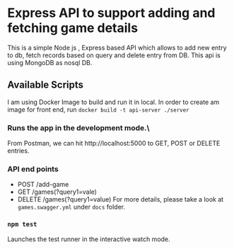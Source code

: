 # Express API to support adding and fetching game details

This is a simple Node js , Express based API which allows to add new entry to db, fetch records based on query and delete entry from DB. This api is using MongoDB as nosql DB. 

## Available Scripts

I am using Docker Image to build and run it in local. In order to create am image for front end, run `docker build -t api-server ./server`


### Runs the app in the development mode.\
From Postman, we can hit http://localhost:5000 to GET, POST or DELETE entries.

### API end points
- POST /add-game
- GET /games(?query1=vale)
- DELETE /games(?query1=value)
For more details, please take a look at `games.swagger.yml` under `docs` folder. 

### `npm test`
Launches the test runner in the interactive watch mode.
